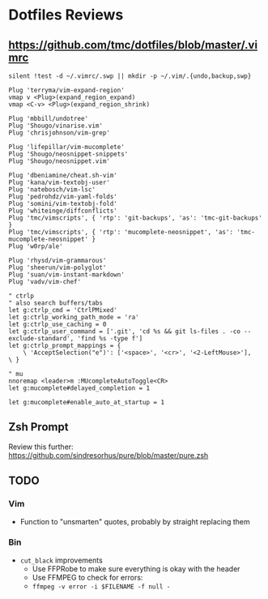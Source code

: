 # Dotfiles Reviews

## <https://github.com/tmc/dotfiles/blob/master/.vimrc>

```
silent !test -d ~/.vimrc/.swp || mkdir -p ~/.vim/.{undo,backup,swp}
```

```
Plug 'terryma/vim-expand-region'
vmap v <Plug>(expand_region_expand)
vmap <C-v> <Plug>(expand_region_shrink)
```

```
Plug 'mbbill/undotree'
Plug 'Shougo/vinarise.vim'
Plug 'chrisjohnson/vim-grep'

Plug 'lifepillar/vim-mucomplete'
Plug 'Shougo/neosnippet-snippets'
Plug 'Shougo/neosnippet.vim'

Plug 'dbeniamine/cheat.sh-vim'
Plug 'kana/vim-textobj-user'
Plug 'natebosch/vim-lsc'
Plug 'pedrohdz/vim-yaml-folds'
Plug 'somini/vim-textobj-fold'
Plug 'whiteinge/diffconflicts'
Plug 'tmc/vimscripts', { 'rtp': 'git-backups', 'as': 'tmc-git-backups' }
Plug 'tmc/vimscripts', { 'rtp': 'mucomplete-neosnippet', 'as': 'tmc-mucomplete-neosnippet' }
Plug 'w0rp/ale'

Plug 'rhysd/vim-grammarous'
Plug 'sheerun/vim-polyglot'
Plug 'suan/vim-instant-markdown'
Plug 'vadv/vim-chef'
```

```
" ctrlp
" also search buffers/tabs
let g:ctrlp_cmd = 'CtrlPMixed'
let g:ctrlp_working_path_mode = 'ra'
let g:ctrlp_use_caching = 0
let g:ctrlp_user_command = ['.git', 'cd %s && git ls-files . -co --exclude-standard', 'find %s -type f']
let g:ctrlp_prompt_mappings = {
    \ 'AcceptSelection("e")': ['<space>', '<cr>', '<2-LeftMouse>'],
\ }
```

```
" mu
nnoremap <leader>m :MUcompleteAutoToggle<CR>
let g:mucomplete#delayed_completion = 1

let g:mucomplete#enable_auto_at_startup = 1
```

## Zsh Prompt

Review this further: <https://github.com/sindresorhus/pure/blob/master/pure.zsh>

## TODO

### Vim

- Function to "unsmarten" quotes, probably by straight replacing them

### Bin

- `cut_black` improvements
  - Use FFPRobe to make sure everything is okay with the header
  - Use FFMPEG to check for errors:
  - `ffmpeg -v error -i $FILENAME -f null -`

